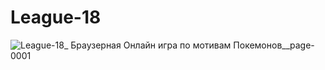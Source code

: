 # League-18
![League-18_ Браузерная Онлайн игра по мотивам Покемонов__page-0001](https://user-images.githubusercontent.com/47417767/216152326-6924ae2c-1983-42d0-bb76-a5fb1c5a6480.jpg)
